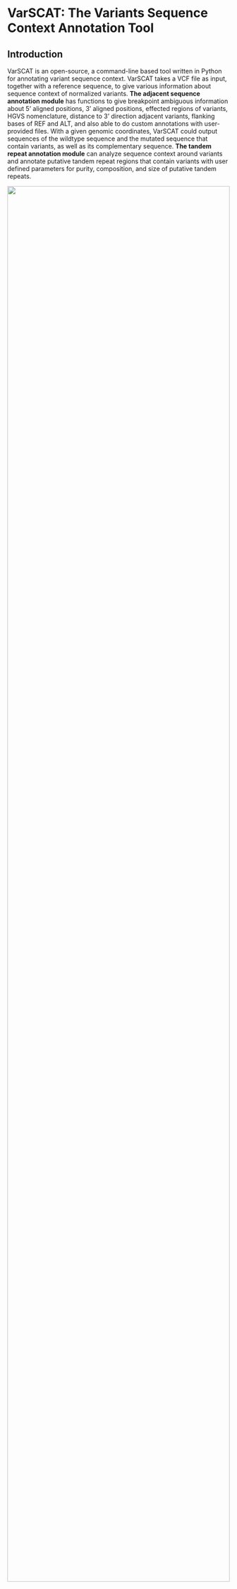 # VarSCAT: The Variants Sequence Context Annotation Tool
## Introduction
VarSCAT is an open-source, a command-line based tool written in Python for annotating variant sequence context. VarSCAT takes a VCF file as input, together with a reference sequence, to give various information about sequence context of normalized variants. **The adjacent sequence annotation module** has functions to give breakpoint ambiguous information about 5’ aligned positions, 3’ aligned positions, effected regions of variants, HGVS nomenclature, distance to 3’ direction adjacent variants, flanking bases of REF and ALT, and also able to do custom annotations with user-provided files. With a given genomic coordinates, VarSCAT could output sequences of the wildtype sequence and the mutated sequence that contain variants, as well as its complementary sequence. **The tandem repeat annotation module** can analyze sequence context around variants and annotate putative tandem repeat regions that contain variants with user defined parameters for purity, composition, and size of putative tandem repeats.<br />
<p align="center">
<img src="image.png" style="width: 100%; height: 90%"/>
</p>

## Install dependencies:
#### For conda:
`conda env create -f environment.yml`<br />
`conda activate VarSCAT`<br />
#### For others: 
`pip install -r requirements.txt`<br />
for pip install, bedtools and htslib should be installed manually. So we recommended install VarSCAT with conda.
#### Dependencies:
**Currently tested on CentOS 7.9 and ubuntu 20.04, Windows is not supported due to dependencies**<br />
**VarSCAT were tested with python 3.6.8 and the versions of dependencies are listed as follows**<br />
1. PyVCF3==1.0.2 (https://pypi.org/project/PyVCF3/) 
2. Biopython=1.76 (https://biopython.org/)
3. Pandas==1.1.5, lastest version on python3.6 (https://pandas.pydata.org/pandas-docs/version/1.1.5/)
4. pysam==0.18.0 (https://pysam.readthedocs.io/en/latest/index.html)
5. ordered-set==4.0.2, lastest version on python3.6 (https://pypi.org/project/ordered-set/4.0.2/)
6. pyfaidx==0.6.4, lastest version on python3.6 (https://pypi.org/project/pyfaidx/0.6.4/)
7. packaging==21.3 (This dependency is for pyfaidx to read bgzip compressed reference fasta.)
8. pybedtools==0.7.10 (http://daler.github.io/pybedtools/changes.html#changes-in-v0-7-10) 
9. bedtools==2.30.0 (https://github.com/arq5x/bedtools2/tree/v2.30.0)
10. htslib==1.9 (https://github.com/samtools/htslib/tree/1.9)<br />

## Usage:
### Notes
Because of dependency, the speed of reading bgzip reference fasta is slower than plain fasta. **The plain fasta is recommended** at the moment.<br />
The reference sequence file should be indexed with samtools (http://www.htslib.org/doc/samtools-faidx.html)<br />
The VCF file should be indexed if specific locations need to be analyzed (http://www.htslib.org/doc/tabix.html)<br />
### Examples with test files in data folder
**Output 5' align positions, 3' align positions, 3' edge positions, flanking bases of variants, HGVS nomenclature and distance to 3' variants**<br />
`python VarSCAT.py -A --LRP 1 --HGVS 1 --flank 1 --neighbor 1 --vcf ./data/test.vcf.gz --reference ./data/test.fa --output output`<br />
```
Chromosome      Position        REF     ALT     ID      SAMPLE  5'_aligned      3'_aligned      3'_edge ref_sequence    alt_sequence    HGVS    distance_3_nearest_Var(bp)
chr_test        22      G       A       .       0|1     22      22      22      CGT     CAT     chr_test:g.22G>A        3
chr_test        25      T       TA      .       0|1     25      26      26      TAT     TAAT    chr_test:g.26dup        3
chr_test        29      G       A       .       1|1     29      29      29      TGC     TAC     chr_test:g.29G>A        3
chr_test        32      G       A       .       1|1     32      32      32      AGT     AAT     chr_test:g.32G>A        4
chr_test        35      GTA     G       .       0|1     36      49      50      GTATATATATATATATC       G--TATATATATATATC       chr_test:g.37AT[6]      3
chr_test        53      C       G       .       1|1     53      53      53      ACG     AGG     chr_test:g.53C>G        3
chr_test        56      G       T       .       1|1     56      56      56      AGT     ATT     chr_test:g.56G>T        4
chr_test        59      CA      C       .       0|1     60      75      75      CAAAAAAAAAAAAAAAAG      C-AAAAAAAAAAAAAAAG      chr_test:g.75del        3
chr_test        78      T       C       .       0|1     78      78      78      GTA     GCA     chr_test:g.78T>C	
```
**Output the reference sequence, the mutated sequence and the reverse complement of mutated sequence for a specfici location**<br />
`python VarSCAT.py -A --mut_seq 1 --complement 1 --location chr_test:20-30 --vcf ./data/test.vcf.gz --reference ./data/test.fa --output output_location`<br />
```
>Ref_seq chr_test:20-30
ACGTATATTGC
>Mut_seq chr_test:20-30 SNV=2 INS=1 DEL=0
ACATATAATTAC
>Reverse_complement_Mut_seq .
GTAATTATATGT
```
**Parse variants for several locations in a bed file**<br />
`python VarSCAT.py -A --LRP 1 --HGVS 1 --flank 1 --neighbor 1 --annotation ./data/custom.bed --bed ./data/regions.bed --vcf ./data/test.vcf.gz --reference ./data/test.fa --output output_bed`<br />
```
Chromosome      Position        REF     ALT     ID      SAMPLE  5'_aligned      3'_aligned      3'_edge ref_sequence    alt_sequence    HGVS    distance_3_nearest_Var(bp)      Ann_loc        Ann_info
chr_test        22      G       A       .       0|1     22      22      22      CGT     CAT     chr_test:g.22G>A        3               
chr_test        25      T       TA      .       0|1     25      26      26      TAT     TAAT    chr_test:g.26dup        3       chr_test:25-38  anno_A
chr_test        29      G       A       .       1|1     29      29      29      TGC     TAC     chr_test:g.29G>A        24      chr_test:25-38  anno_A
chr_test        53      C       G       .       1|1     53      53      53      ACG     AGG     chr_test:g.53C>G        3       chr_test:53-65  anno_B
chr_test        56      G       T       .       1|1     56      56      56      AGT     ATT     chr_test:g.56G>T        4       chr_test:53-65  anno_B
chr_test        59      CA      C       .       0|1     60      75      75      CAAAAAAAAAAAAAAAAG      C-AAAAAAAAAAAAAAAG      chr_test:g.75del                chr_test:53-65  anno_B	
```
**Output flanking bases of variants and tandem repeat regions with default setting** <br />
`python VarSCAT.py -A --flank 1 -T --vcf ./data/test.vcf.gz --reference ./data/test.fa --output output_TR`<br />
```
Chromosome      Position        REF     ALT     ID      SAMPLE  ref_sequence    alt_sequence    Motifs  Copy_number     Size    Start   End     Repeat_Score    Alignment_Score Match%  Mismatch%       Gap%    Repeat_GC%      Copy_number_change
chr_test        22      G       A       .       0|1     CGT CAT                                                                                             
chr_test        25      T       TA      .       0|1     TAT     TAAT                                                                                            
chr_test        29      G       A       .       1|1     TGC     TAC                                                                                             
chr_test        32      G       A       .       1|1     AGT     AAT                                                                                             
chr_test        35      GTA     G       .       0|1     GTATATATATATATATC       G--TATATATATATATC       TA      7       2       36      49      7.0     14.0    100.0   0.0     0.0 0.0     -1
chr_test        53      C       G       .       1|1     ACG     AGG                                                                                             
chr_test        56      G       T       .       1|1     AGT     ATT                                                                                             
chr_test        59      CA      C       .       0|1     CAAAAAAAAAAAAAAAAG      C-AAAAAAAAAAAAAAAG      A       16      1       60      75      16.0    16.0    100.0   0.0     0.0 0.0     -1
chr_test        78      T       C       .       0|1     GTA     GCA 											
```
If two modules are used together, the commom parameters '--vcf','--reference','--location','--bed','--based' and '--output' should be only announced once. Results of two modules will be merged in one file. If no module is given, the output will be normalized variant list in txt format.<br />

### To get help page of VarSCAT: 
**Main:** `python VarSCAT.py -h`<br />
```
VarSCAT: Variant Sequence Context Annotation Tool (v1.1.0)
Help main:
-A,--Adjacent: adjacent sequence annotation module.
-T,--TR: tandem repeat annotation module.
-h,--help: help page. (-h, -A -h, -T -h)

Two modules can be used together or separate.
If two modules are used together, the commom parameters '--vcf','--reference','--location','--bed','--based' and '--output' should be only announced once. Results of two modules will be merged in one file. If no module is given, the output will be normalized variant list in txt format.
```
**Adjacent Sequence annotation module:** `python VarSCAT.py -A -h`<br />
```
Adjacent Sequence Annotation Module:
Required parameters:
--vcf: input VCF file. (The VCF file should be indexed if "--location" or "--bed" is activated, a tbi file of the VCF is required)
--reference: input reference sequencing file. (The reference sequence should be indexed, a fai file is required)
--based: 0-based or 1-based reference coordination. (default:1)
--output: prefix of output file.

Optional parameters:
--location: a genome location needs to be parsed. (format chrx:xxxx-xxxx)
--bed: a bed file contains genome locations need to be parsed.("choromosome", "start", "end" are required)
--LRP: output the 5' aligned (left-most) and 3' aligned (right most) coordinates and 3' edge positions of variants. (default=0, 0:false,1:true)
--HGVS: output the HGVS nomenclature (default=0, 0:false,1:true. Note: According to HGVS recommendation, the reference sequence can only be NCBI Reference Sequence,user should know the corresponding accession and version of the used reference)
--flank: output the flank bases of variants. (default=0, 0:false,1:true)
--neighbor: output the distance to 3' direction nearest variant. (default=0, 0:false,1:true)
--mut_seq: output the reference and mutated sequence based on variants. (default=0, 0:false,1:true. Note: valid with "--location")
--complement: output the reverse complement sequence of mutated sequence. (default=0, 0:false,1:true. Note: valid with "--mut_seq")
--annotation: annotate variants with custom files in bed format. ("choromosome", "start", "end" are required. Additional information can be provided and annotated. Multiple bed files can be used, "--annotation custom.bed,custom2.bed". Note: valid with "--location" or "--bed")

-h,--help: help page.
```
**Tandam repeat annotation module:** `python VarSCAT.py -T -h`<br />
```
Tandem Repeat Annotation Module:
Required parameters:
--vcf: input VCF file. (The VCF file should be indexed if "--location" or "--bed" is activated, a tbi file of the VCF is required)
--reference: input reference sequencing file. (The reference sequence should be indexed, a fai file is required)
--based: 0-based or 1-based reference coordination. (default:1)
--output: prefix of output file.

Optional parameters:
--location: a genome location needs to be parsed. (format chrx:xxxx-xxxx)
--bed: a bed file contains genome locations need to be parsed.(Three columns: choromosome, start, end)

Advanced parameters:
--min_unit: the minimun size of tandem repeat motifs. (default=1)
--max_unit: the maximum size of tandem repeat motifs. (default=6, larger size will increase the running time)
--min_time: the minimun copy number to call a tandem repeat region. (default=4) 
--match: the match score for motifs aligned with a potential tandem repeat region. (default=1)
--mismatch: the mismatch score for motifs aligned with a potential tandem repeat region. (default=-1)
--gap: the gap penalty for for motifs aligned with a potential tandem repeat region. (default=-2)
--similarity: the minimum similarity between potential repeat units. (default=100, means 100% similarity)
--gap_tolerate: the maximum tolerated gap size (bp) between potential repeat units. (default=0, set -1 for maximum gap of motif size)
--min_score: the minimum alignment sum score for a tandem repeat region. (default=10, set according "--match","--mismatch","--gap")
--min_match_per: the minimum match percentage for a tandem repeat region. (default=100, means 100% of matches)

-h,--help: help page.
```
